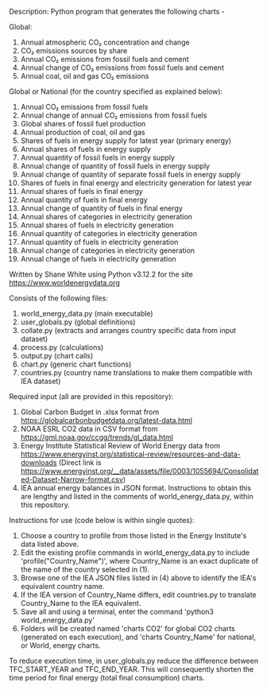 Description:
Python program that generates the following charts -

Global:
1. Annual atmospheric CO₂ concentration and change
2. CO₂ emissions sources by share
3. Annual CO₂ emissions from fossil fuels and cement
4. Annual change of CO₂ emissions from fossil fuels and cement
5. Annual coal, oil and gas CO₂ emissions

Global or National (for the country specified as explained below):
1. Annual CO₂ emissions from fossil fuels
2. Annual change of annual CO₂ emissions from fossil fuels
3. Global shares of fossil fuel production
4. Annual production of coal, oil and gas
5. Shares of fuels in energy supply for latest year (primary energy)
6. Annual shares of fuels in energy supply
7. Annual quantity of fossil fuels in energy supply
8. Annual change of quantity of fossil fuels in energy supply
9. Annual change of quantity of separate fossil fuels in energy supply
10. Shares of fuels in final energy and electricity generation for latest year
11. Annual shares of fuels in final energy
12. Annual quantity of fuels in final energy
13. Annual change of quantity of fuels in final energy
14. Annual shares of categories in electricity generation
15. Annual shares of fuels in electricity generation
16. Annual quantity of categories in electricity generation
17. Annual quantity of fuels in electricity generation
18. Annual change of categories in electricity generation
19. Annual change of fuels in electricity generation

   
Written by Shane White using Python v3.12.2 for the site https://www.worldenergydata.org

Consists of the following files:
1. world_energy_data.py (main executable)
2. user_globals.py (global definitions)
3. collate.py (extracts and arranges country specific data from input dataset)
4. process.py (calculations)
5. output.py (chart calls)
6. chart.py (generic chart functions)
7. countries.py (country name translations to make them compatible with IEA dataset)

Required input (all are provided in this repository):
1. Global Carbon Budget in .xlsx format from https://globalcarbonbudgetdata.org/latest-data.html
2. NOAA ESRL CO2 data in CSV format from https://gml.noaa.gov/ccgg/trends/gl_data.html
3. Energy Institute Statistical Review of World Energy data from
   https://www.energyinst.org/statistical-review/resources-and-data-downloads
(Direct link is https://www.energyinst.org/__data/assets/file/0003/1055694/Consolidated-Dataset-Narrow-format.csv)
4. IEA annual energy balances in JSON format. Instructions to obtain this are lengthy and listed in the comments of
   world_energy_data.py, within this repository.

Instructions for use (code below is within single quotes):
1. Choose a country to profile from those listed in the Energy Institute's data listed above.
2. Edit the existing profile commands in world_energy_data.py to include 'profile("Country_Name")', where Country_Name is an exact
   duplicate of the name of the country selected in (1).
3. Browse one of the IEA JSON files listed in (4) above to identify the IEA's equivalent country name.
4. If the IEA version of Country_Name differs, edit countries.py to translate Country_Name to the IEA equivalent.
5. Save all and using a terminal, enter the command 'python3 world_energy_data.py'
6. Folders will be created named 'charts CO2' for global CO2 charts (generated on each execution), and
   'charts Country_Name' for national, or World, energy charts.

To reduce execution time, in user_globals.py reduce the difference between TFC_START_YEAR and TFC_END_YEAR. This will
consequently shorten the time period for final energy (total final consumption) charts.
